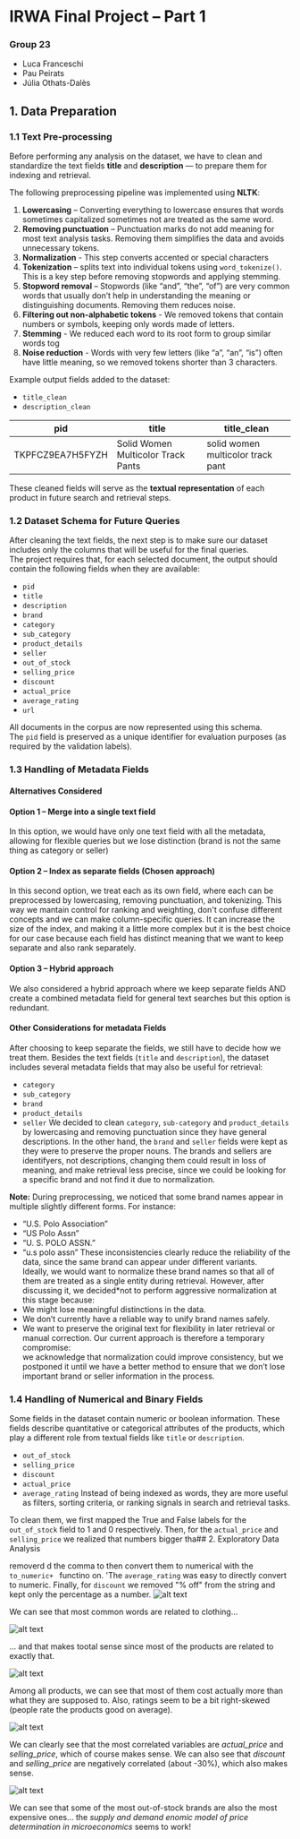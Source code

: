 # IRWA Final Project – Part 1  
### Group 23  
- Luca Franceschi  
- Pau Peirats  
- Júlia Othats-Dalès 

## 1. Data Preparation

### 1.1 Text Pre-processing  

Before performing any analysis on the dataset, we have to clean and standardize the text fields **title** and **description** — to prepare them for indexing and retrieval.  

The following preprocessing pipeline was implemented using **NLTK**:

1. **Lowercasing** – Converting everything to lowercase ensures that words sometimes capitalized sometimes not are treated as the same word. 
2. **Removing punctuation** – Punctuation marks do not add meaning for most text analysis tasks. Removing them simplifies the data and avoids unnecessary tokens.
3. **Normalization** - This step converts accented or special characters  
4. **Tokenization** – splits text into individual tokens using `word_tokenize()`. This is a key step before removing stopwords and applying stemming. 
5. **Stopword removal** – Stopwords (like “and”, “the”, “of”) are very common words that usually don’t help in understanding the meaning or distinguishing documents. Removing them reduces noise.
6. **Filtering out non-alphabetic tokens** - We removed tokens that contain numbers or symbols, keeping only words made of letters.
7. **Stemming** - We reduced each word to its root form to group similar words tog
8. **Noise reduction** - Words with very few letters (like “a”, “an”, “is”) often have little meaning, so we removed tokens shorter than 3 characters.

Example output fields added to the dataset:
- `title_clean`
- `description_clean`

| pid | title | title_clean |
|-----|--------|--------------|
| TKPFCZ9EA7H5FYZH | Solid Women Multicolor Track Pants | solid women multicolor track pant |

These cleaned fields will serve as the **textual representation** of each product in future search and retrieval steps.

### 1.2 Dataset Schema for Future Queries 

After cleaning the text fields, the next step is to make sure our dataset includes only the columns that will be useful for the final queries.  
The project requires that, for each selected document, the output should contain the following fields when they are available:

- `pid`
- `title`
- `description`
- `brand`
- `category`
- `sub_category`
- `product_details`
- `seller`
- `out_of_stock`
- `selling_price`
- `discount`
- `actual_price`
- `average_rating`
- `url`

All documents in the corpus are now represented using this schema.  
The `pid` field is preserved as a unique identifier for evaluation purposes (as required by the validation labels).

### 1.3 Handling of Metadata Fields

#### Alternatives Considered 

#### **Option 1 – Merge into a single text field**
In this option, we would have only one text field with all the metadata, allowing for flexible queries but we lose distinction (brand is not the same thing as category or seller)

#### **Option 2 – Index as separate fields (Chosen approach)**
In this second option, we treat each as its own field, where each can be preprocessed by lowercasing, removing punctuation, and tokenizing. This way we mantain control for ranking and weighting, don't confuse different concepts and we can make column-specific queries. It can increase the size of the index, and making it a little more complex but it is the best choice for our case because each field has distinct meaning that we want to keep separate and also rank separately.

#### **Option 3 – Hybrid approach**
We also considered a hybrid approach where we keep separate fields AND create a combined metadata field for general text searches but this option is redundant. 

#### Other Considerations for metadata Fields
After choosing to keep separate the fields, we still have to decide how we treat them. Besides the text fields (`title` and `description`), the dataset includes several metadata fields that may also be useful for retrieval:
- `category`
- `sub_category`
- `brand`
- `product_details`
- `seller`
We decided to clean `category`, `sub-category` and `product_details` by lowercasing and removing punctuation since they have general descriptions. In the other hand, the `brand` and `seller` fields were kept as they were to preserve the proper nouns. The brands and sellers are identifyers, not descriptions, changing them could result in loss of meaning, and make retrieval less precise, since we could be looking for a specific brand and not find it due to normalization.  

**Note:** During preprocessing, we noticed that some brand names appear in multiple slightly different forms. For instance:
- “U.S. Polo Association”  
- “US Polo Assn”  
- “U. S. POLO ASSN.”  
- “u.s polo assn”
These inconsistencies clearly reduce the reliability of the data, since the same brand can appear under different variants.  
Ideally, we would want to normalize these brand names so that all of them are treated as a single entity during retrieval.
However, after discussing it, we decided*not to perform aggressive normalization at this stage because:
- We might lose meaningful distinctions in the data.  
- We don’t currently have a reliable way to unify brand names safely.  
- We want to preserve the original text for flexibility in later retrieval or manual correction.
Our current approach is therefore a temporary compromise:  
we acknowledge that normalization could improve consistency, but we postponed it until we have a better method to ensure that we don’t lose important brand or seller information in the process.

### 1.4 Handling of Numerical and Binary Fields

Some fields in the dataset contain numeric or boolean information. These fields describe quantitative or categorical attributes of the products, which play a different role from textual fields like `title` or `description`.  
- `out_of_stock`  
- `selling_price`  
- `discount`  
- `actual_price`  
- `average_rating`
Instead of being indexed as words, they are more useful as filters, sorting criteria, or ranking signals in search and retrieval tasks.

To clean them, we first mapped the True and False labels for the `out_of_stock` field to 1 and 0 respectively. Then, for the `actual_price` and `selling_price` we realized that numbers bigger tha## 2. Exploratory Data Analysis

removerd d the comma to then convert them to numerical with the ``to_numeric+ `` functino on. 
'The `average_rating` was easy to directly convert to numeric. Finally, for `discount` we removed "% off" from the string and kept only the percentage as a number. 
![alt text](res/image.png)

We can see that most common words are related to clothing...

![alt text](res/image2.png)

... and that makes tootal sense since most of the products are related to exactly that.

![alt text](res/image3.png)

Among all products, we can see that most of them cost actually more than what they are supposed to. Also, ratings seem to be a bit right-skewed (people rate the products good on average).

![alt text](res/image4.png)

We can clearly see that the most correlated variables are *actual_price* and *selling_price*, which of course makes sense. We can also see that *discount* and *selling_price* are negatively correlated (about -30%), which also makes sense.

![alt text](res/image5.png)

We can see that some of the most out-of-stock brands are also the most expensive ones... the *supply and demand enomic model of price determination in microeconomics* seems to work!